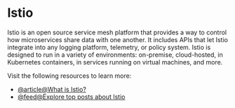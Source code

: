 # Istio

Istio is an open source service mesh platform that provides a way to control how microservices share data with one another. It includes APIs that let Istio integrate into any logging platform, telemetry, or policy system. Istio is designed to run in a variety of environments: on-premise, cloud-hosted, in Kubernetes containers, in services running on virtual machines, and more.

Visit the following resources to learn more:

- [@article@What is Istio?](https://www.redhat.com/en/topics/microservices/what-is-istio)
- [@feed@Explore top posts about Istio](https://app.daily.dev/tags/istio?ref=roadmapsh)
